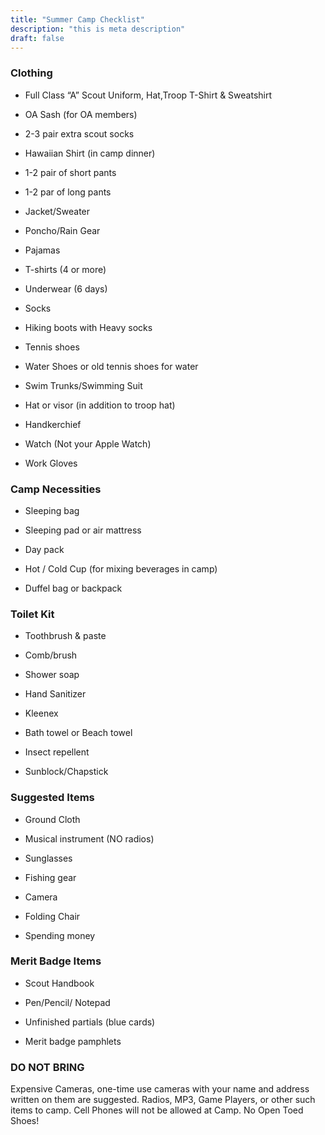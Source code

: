 ```yaml
---
title: "Summer Camp Checklist"
description: "this is meta description"
draft: false
---
```


### Clothing

 - Full Class “A” Scout Uniform, Hat,Troop T-Shirt & 
 Sweatshirt
 
 - OA Sash (for OA members)
 
 - 2-3 pair extra scout socks
 
 - Hawaiian Shirt (in camp dinner)
 
 - 1-2 pair of  short pants
 
 - 1-2 par of long pants
 
 - Jacket/Sweater
 
 - Poncho/Rain Gear
 
 -  Pajamas
 
 - T-shirts (4 or more)
 
 - Underwear (6 days)

 - Socks

 - Hiking boots with Heavy socks
 
 - Tennis shoes
 
 - Water Shoes or old tennis shoes for water
 
 - Swim Trunks/Swimming Suit
 
 - Hat or visor (in addition to troop hat)
 
 - Handkerchief
 
 - Watch (Not your Apple Watch)
 
 - Work Gloves

### Camp Necessities
 - Sleeping bag

 - Sleeping pad or air mattress

 - Day pack

 - Hot / Cold Cup (for mixing beverages in camp)

 - Duffel bag or backpack

### Toilet Kit
 - Toothbrush & paste

 - Comb/brush

 - Shower soap

 - Hand Sanitizer

 - Kleenex

 - Bath towel or Beach towel

 - Insect repellent

 - Sunblock/Chapstick

### Suggested Items

 - Ground Cloth

 - Musical instrument (NO radios)

 - Sunglasses

 - Fishing gear

 - Camera

 - Folding Chair

 - Spending money

### Merit Badge Items
 - Scout Handbook

 - Pen/Pencil/ Notepad
 
 - Unfinished partials (blue cards)
 
 - Merit badge pamphlets

### DO NOT BRING
Expensive Cameras, one-time use cameras with your name and address written on them are suggested. Radios, MP3, Game Players, or other such items to camp.  Cell Phones will not be allowed at Camp.  No Open Toed Shoes!
